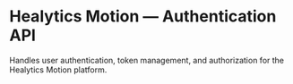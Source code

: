 # Healytics Motion — Authentication API
Handles user authentication, token management, and authorization for the Healytics Motion platform.

